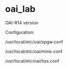 # oai_lab

OAI-R14 version
 
Configuration:

/usr/local/etc/oai/spgw.conf

/usr/local/etc/oai/mme.conf

/usr/local/etc/oai/hss.conf


